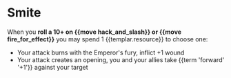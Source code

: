 # Smite
When you **roll a 10+ on {{move hack_and_slash}} or {{move fire_for_effect}}** you may spend 1 {{templar.resource}} to choose one:

 - Your attack burns with the Emperor's fury, inflict +1 wound
 - Your attack creates an opening, you and your allies take {{term 'forward' '+1'}} against your target